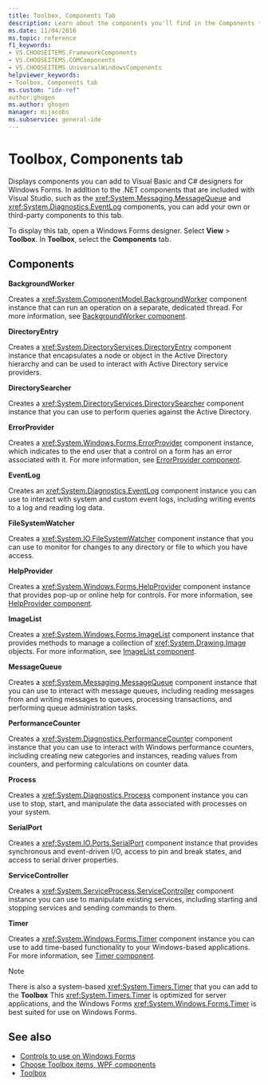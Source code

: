 ```yaml
---
title: Toolbox, Components Tab
description: Learn about the components you'll find in the Components tab of the Toolbox window.
ms.date: 11/04/2016
ms.topic: reference
f1_keywords:
- VS.CHOOSEITEMS.FrameworkComponents
- VS.CHOOSEITEMS.COMComponents
- VS.CHOOSEITEMS.UniversalWindowsComponents
helpviewer_keywords:
- Toolbox, Components tab
ms.custom: "ide-ref"
author:ghogen
ms.author: ghogen
manager: mijacobs
ms.subservice: general-ide
---
```

# Toolbox, Components tab

Displays components you can add to Visual Basic and C# designers for Windows Forms. In addition to the .NET components that are included with Visual Studio, such as the <xref:System.Messaging.MessageQueue> and <xref:System.Diagnostics.EventLog> components, you can add your own or third-party components to this tab.

To display this tab, open a Windows Forms designer. Select **View** > **Toolbox**. In **Toolbox**, select the **Components** tab.

## Components

**BackgroundWorker**

Creates a <xref:System.ComponentModel.BackgroundWorker> component instance that can run an operation on a separate, dedicated thread. For more information, see [BackgroundWorker component](/dotnet/framework/winforms/controls/backgroundworker-component).

**DirectoryEntry**

Creates a <xref:System.DirectoryServices.DirectoryEntry> component instance that encapsulates a node or object in the Active Directory hierarchy and can be used to interact with Active Directory service providers.

**DirectorySearcher**

Creates a <xref:System.DirectoryServices.DirectorySearcher> component instance that you can use to perform queries against the Active Directory.

**ErrorProvider**

Creates a <xref:System.Windows.Forms.ErrorProvider> component instance, which indicates to the end user that a control on a form has an error associated with it. For more information, see [ErrorProvider component](/dotnet/framework/winforms/controls/errorprovider-component-windows-forms).

**EventLog**

Creates an <xref:System.Diagnostics.EventLog> component instance you can use to interact with system and custom event logs, including writing events to a log and reading log data.

**FileSystemWatcher**

Creates a <xref:System.IO.FileSystemWatcher> component instance that you can use to monitor for changes to any directory or file to which you have access.

**HelpProvider**

Creates a <xref:System.Windows.Forms.HelpProvider> component instance that provides pop-up or online help for controls. For more information, see [HelpProvider component](/dotnet/framework/winforms/controls/helpprovider-component-windows-forms).

**ImageList**

Creates a <xref:System.Windows.Forms.ImageList> component instance that provides methods to manage a collection of <xref:System.Drawing.Image> objects. For more information, see [ImageList component](/dotnet/framework/winforms/controls/imagelist-component-windows-forms).

**MessageQueue**

Creates a <xref:System.Messaging.MessageQueue> component instance that you can use to interact with message queues, including reading messages from and writing messages to queues, processing transactions, and performing queue administration tasks.

**PerformanceCounter**

Creates a <xref:System.Diagnostics.PerformanceCounter> component instance that you can use to interact with Windows performance counters, including creating new categories and instances, reading values from counters, and performing calculations on counter data.

**Process**

Creates a <xref:System.Diagnostics.Process> component instance you can use to stop, start, and manipulate the data associated with processes on your system.

**SerialPort**

Creates a <xref:System.IO.Ports.SerialPort> component instance that provides synchronous and event-driven I/O, access to pin and break states, and access to serial driver properties.

**ServiceController**

Creates a <xref:System.ServiceProcess.ServiceController> component instance you can use to manipulate existing services, including starting and stopping services and sending commands to them.

**Timer**

Creates a <xref:System.Windows.Forms.Timer> component instance you can use to add time-based functionality to your Windows-based applications. For more information, see [Timer component](/dotnet/framework/winforms/controls/timer-component-windows-forms).

> [!NOTE]
> There is also a system-based <xref:System.Timers.Timer> that you can add to the **Toolbox** This <xref:System.Timers.Timer> is optimized for server applications, and the Windows Forms <xref:System.Windows.Forms.Timer> is best suited for use on Windows Forms.

## See also

- [Controls to use on Windows Forms](/dotnet/framework/winforms/controls/controls-to-use-on-windows-forms)
- [Choose Toolbox items, WPF components](choose-toolbox-items-wpf-components.md)
- [Toolbox](../../ide/reference/toolbox.md)

